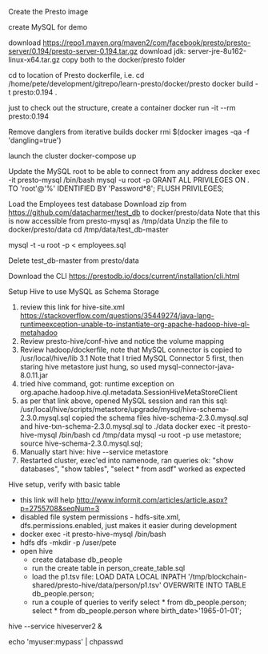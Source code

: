 Create the Presto image

create MySQL for demo


download  https://repo1.maven.org/maven2/com/facebook/presto/presto-server/0.194/presto-server-0.194.tar.gz
download jdk: server-jre-8u162-linux-x64.tar.gz
copy both to the docker/presto folder

cd to location of Presto dockerfile, i.e. cd /home/pete/development/gitrepo/learn-presto/docker/presto
docker build -t presto:0.194 .

just to check out the structure, create a container
docker run -it --rm presto:0.194

Remove danglers from iterative builds
docker rmi $(docker images -qa -f 'dangling=true')

launch the cluster
docker-compose up

Update the MySQL root to be able to connect from any address
docker exec -it presto-mysql /bin/bash
mysql -u root -p
GRANT ALL PRIVILEGES ON *.* TO 'root'@'%' IDENTIFIED BY 'Password*8';
FLUSH PRIVILEGES;

Load the Employees test database
Download zip from https://github.com/datacharmer/test_db to docker/presto/data
Note that this is now accessible from presto-mysql as /tmp/data
Unzip the file to docker/presto/data
cd /tmp/data/test_db-master

mysql -t -u root -p < employees.sql

Delete test_db-master from presto/data

Download the CLI https://prestodb.io/docs/current/installation/cli.html

Setup Hive to use MySQL as Schema Storage
1. review this link for hive-site.xml https://stackoverflow.com/questions/35449274/java-lang-runtimeexception-unable-to-instantiate-org-apache-hadoop-hive-ql-metahadoo
2. Review presto-hive/conf-hive and notice the volume mapping 
3. Review hadoop/dockerfile, note that MySQL connector is copied to /usr/local/hive/lib
	3.1 Note that I tried MySQL Connector 5 first, then staring hive metastore just hung, so used mysql-connector-java-8.0.11.jar
4. tried hive command, got: runtime exception on org.apache.hadoop.hive.ql.metadata.SessionHiveMetaStoreClient
5. as per that link above, opened MySQL session and ran this sql: /usr/local/hive/scripts/metastore/upgrade/mysql/hive-schema-2.3.0.mysql.sql
	copied the schema files hive-schema-2.3.0.mysql.sql and hive-txn-schema-2.3.0.mysql.sql to ./data
	docker exec -it presto-hive-mysql /bin/bash
	cd /tmp/data
	mysql -u root -p
	use metastore;
	source hive-schema-2.3.0.mysql.sql;
6. Manually start hive: hive --service metastore
8. Restarted cluster, exec'ed into namenode, ran queries ok: "show databases", "show tables", "select * from asdf" worked as expected


Hive setup, verify with basic table
+ this link will help http://www.informit.com/articles/article.aspx?p=2755708&seqNum=3
+ disabled file system permissions - hdfs-site.xml, dfs.permissions.enabled, just makes it easier during development
+ docker exec -it presto-hive-mysql /bin/bash
+ hdfs dfs -mkdir -p /user/pete
+ open hive
	+ create database db_people
	+ run the create table in person_create_table.sql
	+ load the p1.tsv file:  LOAD DATA LOCAL INPATH '/tmp/blockchain-shared/presto-hive/data/person/p1.tsv' OVERWRITE INTO TABLE db_people.person;
	+ run a couple of queries to verify
		select * from db_people.person;
		select * from db_people.person where birth_date>'1965-01-01';
	
	

 
 
hive --service hiveserver2 &

echo 'myuser:mypass' | chpasswd

